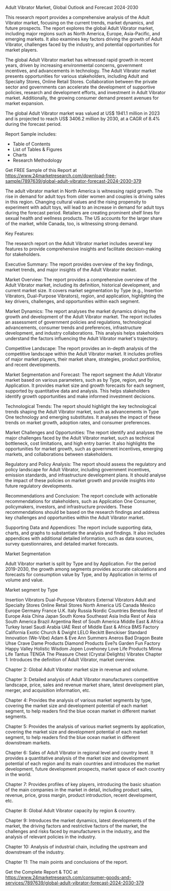 Adult Vibrator Market, Global Outlook and Forecast 2024-2030

This research report provides a comprehensive analysis of the Adult Vibrator market, focusing on the current trends, market dynamics, and future prospects. The report explores the global Adult Vibrator market, including major regions such as North America, Europe, Asia-Pacific, and emerging markets. It also examines key factors driving the growth of Adult Vibrator, challenges faced by the industry, and potential opportunities for market players.

The global Adult Vibrator market has witnessed rapid growth in recent years, driven by increasing environmental concerns, government incentives, and advancements in technology. The Adult Vibrator market presents opportunities for various stakeholders, including Adult and Specialty Stores, Online Retail Stores. Collaboration between the private sector and governments can accelerate the development of supportive policies, research and development efforts, and investment in Adult Vibrator market. Additionally, the growing consumer demand present avenues for market expansion.

The global Adult Vibrator market was valued at US$ 1941.1 million in 2023 and is projected to reach US$ 3406.2 million by 2030, at a CAGR of 8.4% during the forecast period.

Report Sample includes:
- Table of Contents
- List of Tables & Figures
- Charts
- Research Methodology

Get FREE Sample of this Report at https://www.24marketresearch.com/download-free-sample/7897639/global-adult-vibrator-forecast-2024-2030-379

The adult vibrator market in North America is witnessing rapid growth. The rise in demand for adult toys from older women and couples is driving sales in this region. Changing cultural values and the rising propensity to experiment with adult toys, will lead to an increase in demand for adult toys during the forecast period. Retailers are creating prominent shelf lines for sexual health and wellness products. The US accounts for the larger share of the market, while Canada, too, is witnessing strong demand.

Key Features:

The research report on the Adult Vibrator market includes several key features to provide comprehensive insights and facilitate decision-making for stakeholders.

Executive Summary: The report provides overview of the key findings, market trends, and major insights of the Adult Vibrator market.

Market Overview: The report provides a comprehensive overview of the Adult Vibrator market, including its definition, historical development, and current market size. It covers market segmentation by Type (e.g., Insertion Vibrators, Dual-Purpose Vibrators), region, and application, highlighting the key drivers, challenges, and opportunities within each segment.

Market Dynamics: The report analyses the market dynamics driving the growth and development of the Adult Vibrator market. The report includes an assessment of government policies and regulations, technological advancements, consumer trends and preferences, infrastructure development, and industry collaborations. This analysis helps stakeholders understand the factors influencing the Adult Vibrator market's trajectory.

Competitive Landscape: The report provides an in-depth analysis of the competitive landscape within the Adult Vibrator market. It includes profiles of major market players, their market share, strategies, product portfolios, and recent developments.

Market Segmentation and Forecast: The report segment the Adult Vibrator market based on various parameters, such as by Type, region, and by Application. It provides market size and growth forecasts for each segment, supported by quantitative data and analysis. This helps stakeholders identify growth opportunities and make informed investment decisions.

Technological Trends: The report should highlight the key technological trends shaping the Adult Vibrator market, such as advancements in Type One technology and emerging substitutes. It analyses the impact of these trends on market growth, adoption rates, and consumer preferences.

Market Challenges and Opportunities: The report identify and analyses the major challenges faced by the Adult Vibrator market, such as technical bottleneck, cost limitations, and high entry barrier. It also highlights the opportunities for market growth, such as government incentives, emerging markets, and collaborations between stakeholders.

Regulatory and Policy Analysis: The report should assess the regulatory and policy landscape for Adult Vibrator, including government incentives, emission standards, and infrastructure development plans. It should analyse the impact of these policies on market growth and provide insights into future regulatory developments.

Recommendations and Conclusion: The report conclude with actionable recommendations for stakeholders, such as Application One Consumer, policymakers, investors, and infrastructure providers. These recommendations should be based on the research findings and address key challenges and opportunities within the Adult Vibrator market.

Supporting Data and Appendices: The report include supporting data, charts, and graphs to substantiate the analysis and findings. It also includes appendices with additional detailed information, such as data sources, survey questionnaires, and detailed market forecasts.

Market Segmentation

Adult Vibrator market is split by Type and by Application. For the period 2019-2030, the growth among segments provides accurate calculations and forecasts for consumption value by Type, and by Application in terms of volume and value.

Market segment by Type

Insertion Vibrators
Dual-Purpose Vibrators
External Vibrators
Adult and Specialty Stores
Online Retail Stores
North America
US
Canada
Mexico
Europe
Germany
France
U.K.
Italy
Russia
Nordic Countries
Benelux
Rest of Europe
Asia
China
Japan
South Korea
Southeast Asia
India
Rest of Asia
South America
Brazil
Argentina
Rest of South America
Middle East & Africa
Turkey
Israel
Saudi Arabia
UAE
Rest of Middle East & Africa
BMS Factory
California Exotic
Church & Dwight
LELO
Reckitt Benckiser
Standard Innovation (We-Vibe)
Adam & Eve
Ann Summers
Aneros
Bad Dragon
Beate Uhse
Crave
Dame Products
Diamond Products
Eve?s Garden
Fun Factory
Happy Valley
Holistic Wisdom
Jopen
Lovehoney
Love Life Products
Minna Life
Tantus
TENGA
The Pleasure Chest (Crystal Delights)
Vibratex
Chapter 1: Introduces the definition of Adult Vibrator, market overview.

Chapter 2: Global Adult Vibrator market size in revenue and volume.

Chapter 3: Detailed analysis of Adult Vibrator manufacturers competitive landscape, price, sales and revenue market share, latest development plan, merger, and acquisition information, etc.

Chapter 4: Provides the analysis of various market segments by type, covering the market size and development potential of each market segment, to help readers find the blue ocean market in different market segments.

Chapter 5: Provides the analysis of various market segments by application, covering the market size and development potential of each market segment, to help readers find the blue ocean market in different downstream markets.

Chapter 6: Sales of Adult Vibrator in regional level and country level. It provides a quantitative analysis of the market size and development potential of each region and its main countries and introduces the market development, future development prospects, market space of each country in the world.

Chapter 7: Provides profiles of key players, introducing the basic situation of the main companies in the market in detail, including product sales, revenue, price, gross margin, product introduction, recent development, etc.

Chapter 8: Global Adult Vibrator capacity by region & country.

Chapter 9: Introduces the market dynamics, latest developments of the market, the driving factors and restrictive factors of the market, the challenges and risks faced by manufacturers in the industry, and the analysis of relevant policies in the industry.

Chapter 10: Analysis of industrial chain, including the upstream and downstream of the industry.

Chapter 11: The main points and conclusions of the report.

Get the Complete Report & TOC at https://www.24marketresearch.com/consumer-goods-and-services/7897639/global-adult-vibrator-forecast-2024-2030-379
